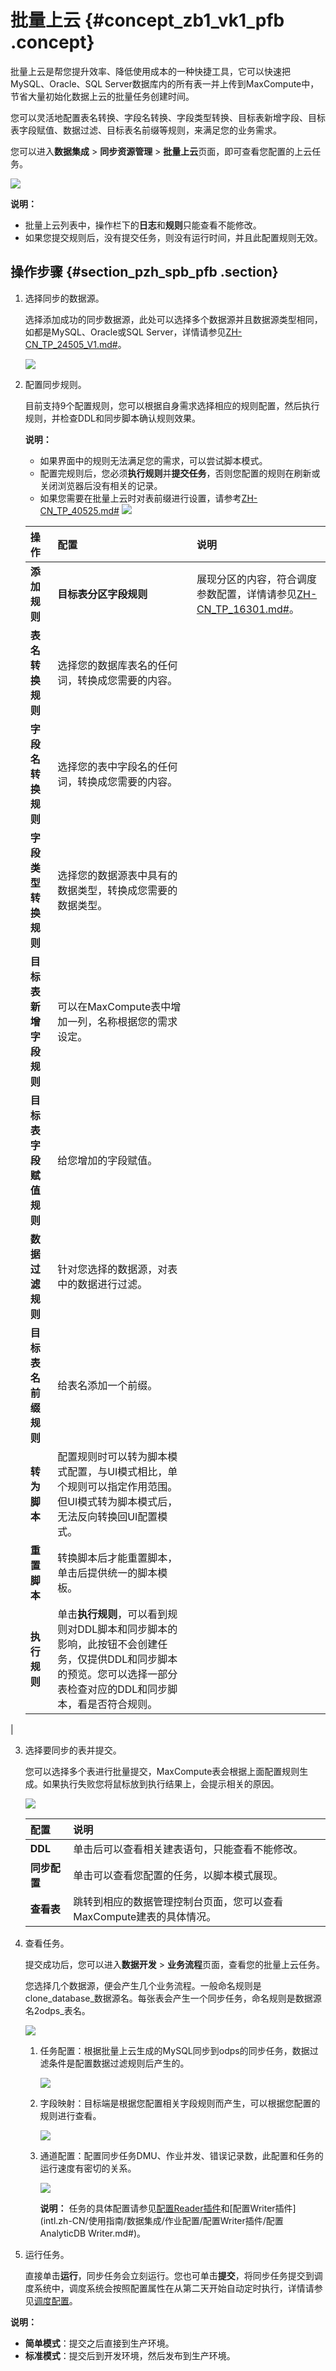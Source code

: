 # 批量上云 {#concept_zb1_vk1_pfb .concept}

批量上云是帮您提升效率、降低使用成本的一种快捷工具，它可以快速把MySQL、Oracle、SQL Server数据库内的所有表一并上传到MaxCompute中，节省大量初始化数据上云的批量任务创建时间。

您可以灵活地配置表名转换、字段名转换、字段类型转换、目标表新增字段、目标表字段赋值、数据过滤、目标表名前缀等规则，来满足您的业务需求。

您可以进入**数据集成** \> **同步资源管理** \> **批量上云**页面，即可查看您配置的上云任务。

![](http://static-aliyun-doc.oss-cn-hangzhou.aliyuncs.com/assets/img/24506/155351251214326_zh-CN.png)

**说明：** 

-   批量上云列表中，操作栏下的**日志**和**规则**只能查看不能修改。
-   如果您提交规则后，没有提交任务，则没有运行时间，并且此配置规则无效。

## 操作步骤 {#section_pzh_spb_pfb .section}

1.  选择同步的数据源。

    选择添加成功的同步数据源，此处可以选择多个数据源并且数据源类型相同，如都是MySQL、Oracle或SQL Server，详情请参见[ZH-CN\_TP\_24505\_V1.md\#](intl.zh-CN/使用指南/数据集成/批量上云/批量添加数据源.md#)。

    ![](http://static-aliyun-doc.oss-cn-hangzhou.aliyuncs.com/assets/img/24506/155351251214359_zh-CN.png)

2.  配置同步规则。

    目前支持9个配置规则，您可以根据自身需求选择相应的规则配置，然后执行规则，并检查DDL和同步脚本确认规则效果。

    **说明：** 

    -   如果界面中的规则无法满足您的需求，可以尝试脚本模式。
    -   配置完规则后，您必须**执行规则**并**提交任务**，否则您配置的规则在刷新或关闭浏览器后没有相关的记录。
    -   如果您需要在批量上云时对表前缀进行设置，请参考[ZH-CN\_TP\_40525.md\#](intl.zh-CN/使用指南/数据集成/最佳实践/批量上云时给目标表名加上前缀.md#)
    ![](http://static-aliyun-doc.oss-cn-hangzhou.aliyuncs.com/assets/img/24506/155351251214362_zh-CN.png)

    |操作|配置|说明|
    |:-|:-|:-|
    |**添加规则**|**目标表分区字段规则**|展现分区的内容，符合调度参数配置，详情请参见[ZH-CN\_TP\_16301.md\#](intl.zh-CN/使用指南/数据开发/调度配置/参数配置.md#)。|
    |**表名转换规则**|选择您的数据库表名的任何词，转换成您需要的内容。|
    |**字段名转换规则**|选择您的表中字段名的任何词，转换成您需要的内容。|
    |**字段类型转换规则**|选择您的数据源表中具有的数据类型，转换成您需要的数据类型。|
    |**目标表新增字段规则**|可以在MaxCompute表中增加一列，名称根据您的需求设定。|
    |**目标表字段赋值规则**|给您增加的字段赋值。|
    |**数据过滤规则**|针对您选择的数据源，对表中的数据进行过滤。|
    |**目标表名前缀规则**|给表名添加一个前缀。|
    |**转为脚本**|配置规则时可以转为脚本模式配置，与UI模式相比，单个规则可以指定作用范围。但UI模式转为脚本模式后，无法反向转换回UI配置模式。|
    |**重置脚本**|转换脚本后才能重置脚本，单击后提供统一的脚本模板。|
    |**执行规则**|单击**执行规则**，可以看到规则对DDL脚本和同步脚本的影响，此按钮不会创建任务，仅提供DDL和同步脚本的预览。您可以选择一部分表检查对应的DDL和同步脚本，看是否符合规则。

|

3.  选择要同步的表并提交。

    您可以选择多个表进行批量提交，MaxCompute表会根据上面配置规则生成。如果执行失败您将鼠标放到执行结果上，会提示相关的原因。

    ![](http://static-aliyun-doc.oss-cn-hangzhou.aliyuncs.com/assets/img/24506/155351251214364_zh-CN.png)

    |配置|说明|
    |:-|:-|
    |**DDL**|单击后可以查看相关建表语句，只能查看不能修改。|
    |**同步配置**|单击可以查看您配置的任务，以脚本模式展现。|
    |**查看表**|跳转到相应的数据管理控制台页面，您可以查看MaxCompute建表的具体情况。|

4.  查看任务。

    提交成功后，您可以进入**数据开发** \> **业务流程**页面，查看您的批量上云任务。

    您选择几个数据源，便会产生几个业务流程。一般命名规则是clone\_database\_数据源名。每张表会产生一个同步任务，命名规则是数据源名2odps\_表名。

    ![](http://static-aliyun-doc.oss-cn-hangzhou.aliyuncs.com/assets/img/24506/155351251214366_zh-CN.png)

    1.  任务配置：根据批量上云生成的MySQL同步到odps的同步任务，数据过滤条件是配置数据过滤规则后产生的。

        ![](http://static-aliyun-doc.oss-cn-hangzhou.aliyuncs.com/assets/img/24506/155351251214367_zh-CN.png)

    2.  字段映射：目标端是根据您配置相关字段规则而产生，可以根据您配置的规则进行查看。

        ![](http://static-aliyun-doc.oss-cn-hangzhou.aliyuncs.com/assets/img/24506/155351251214369_zh-CN.png)

    3.  通道配置：配置同步任务DMU、作业并发、错误记录数，此配置和任务的运行速度有密切的关系。

        ![](http://static-aliyun-doc.oss-cn-hangzhou.aliyuncs.com/assets/img/24506/155351251214371_zh-CN.png)

        **说明：** 任务的具体配置请参见[配置Reader插件](intl.zh-CN/使用指南/数据集成/作业配置/配置Reader插件/向导模式配置.md#)和[配置Writer插件](intl.zh-CN/使用指南/数据集成/作业配置/配置Writer插件/配置AnalyticDB Writer.md#)。

5.  运行任务。

    直接单击**运行**，同步任务会立刻运行。您也可单击**提交**，将同步任务提交到调度系统中，调度系统会按照配置属性在从第二天开始自动定时执行，详情请参见[调度配置](intl.zh-CN/使用指南/数据开发/调度配置/基本属性.md#)。


**说明：** 

-   **简单模式**：提交之后直接到生产环境。
-   **标准模式**：提交后到开发环境，然后发布到生产环境。

